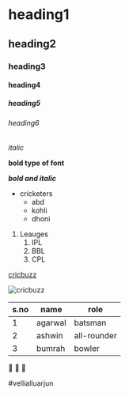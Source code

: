 # heading1
## heading2
### heading3
#### heading4
##### heading5
###### heading6

*italic*

**bold type of font**

***bold and italic***

* cricketers
  * abd
  * kohli
  * dhoni
 
 1. Leauges
    1. IPL
    2. BBL
    3. CPL
   
 [cricbuzz](https://www.cricbuzz.com/)
 
 ![cricbuzz](https://techbigs.com/uploads/2021/7/cricbuzz-live-cricket-scores-news-thumbnail.jpg)
 
 s.no|name|role
 -----|----|-----
 1|agarwal|batsman
 2|ashwin|all-rounder
 3|bumrah|bowler
 
:orange_heart: :white_heart: :green_heart:

#vellialluarjun  
